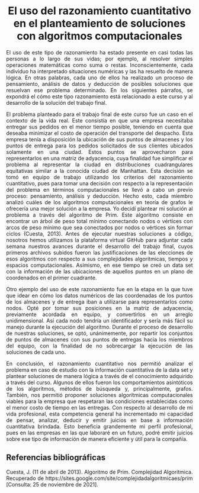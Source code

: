 <h1 align=center>
El uso del razonamiento cuantitativo en el planteamiento de soluciones con algoritmos computacionales
</h1>
<p align=justify>
El uso de este tipo de razonamiento ha estado presente en casi todas las personas a lo largo de sus vidas; por ejemplo, al resolver simples operaciones matemáticas como suma o restas. Inconscientemente, cada individuo ha interpretado situaciones numéricas y las ha resuelto de manera lógica. En otras palabras, cada uno de ellos ha realizado un proceso de pensamiento, análisis de datos y deducción de posibles soluciones que resuelvan ese problema determinado. En los siguientes párrafos, se expondrá el cómo este tipo razonamiento está relacionado a este curso y al desarrollo de la solución del trabajo final.
<p align=justify>
El problema planteado para el trabajo final de este curso fue un caso en el contexto de la vida real. Este consistía en que una empresa necesitaba entregar sus pedidos en el menor tiempo posible, teniendo en cuenta que deseaba minimizar el costo de operación del transporte del despacho. Esta empresa tenía a disposición la ubicación de sus puntos de almacenes y los puntos de entrega para los pedidos solicitados de sus clientes ubicados solamente en una ciudad. Estos puntos se aprovecharon para representarlos en una matriz de adyacencia, cuya finalidad fue simplificar el problema al representar la ciudad en distribuciones cuadrangulares equitativas similar a la conocida ciudad de Manhattan. Esta decisión se tomó en equipo de trabajo utilizando los criterios del razonamiento cuantitativo, pues para tomar una decisión con respecto a la representación del problema en términos computacionales se llevó a cabo un previo proceso: pensamiento, análisis y deducción. Hecho esto, cada miembro analizó cuáles de los algoritmos computacionales en teoría de grafos le ofrecería una mejor solución a la empresa. Yo decidí plantear mi solución al problema a través del algoritmo de Prim. Este algoritmo consiste en encontrar un árbol de peso total mínimo conectando nodos o vértices con arcos de peso mínimo que sea conectados por nodos o vértices sin formar ciclos (Cuesta, 2013). Antes de ejecutar nuestras soluciones a código, nosotros hemos utilizamos la plataforma virtual GitHub para adjuntar cada semana nuestros avances durante el desarrollo del trabajo final, cuyos primeros archivos subidos fueron las justificaciones de las elecciones de esos algoritmos con respecto a sus complejidades algorítmicas, tiempos y espacios computacionales. Asimismo, en ese tiempo se creó un data set con la información de las ubicaciones de aquellos puntos en un plano de coordenados en el primer cuadrante.
<p align=justify>
Otro ejemplo del uso de este razonamiento fue en la etapa en la que tuve que idear en cómo los datos numéricos de las coordenadas de los puntos de los almacenes y de entrega iban a utilizarse para representarlos como nodos. Opté por tomar sus posiciones en la matriz de adyacencia, previamente acordada en equipo, y convertirlos en un arreglo unidimensional. Así cada nodo tendría un identificador y sería más fácil su manejo durante la ejecución del algoritmo. Durante el proceso de desarrollo de nuestras soluciones, se optó, unánimemente, por repartir los conjuntos de puntos de almacenes con sus puntos de entregas hacia los miembros del equipo, con la finalidad de no sobrecargar la ejecución de las soluciones de cada uno.
<p align=justify>
En conclusión, el razonamiento cuantitativo nos permitió analizar el problema en caso de estudio con la información cuantitativa de la data set y plantear soluciones de manera lógica a través de el conocimiento adquirido a través del curso. Algunos de ellos fueron los comportamientos asintóticos de los algoritmos, métodos de búsqueda y, principalmente, grafos. También, nos permitió proponer soluciones algorítmicas computacionales viables para la empresa que respetaran las condiciones establecidas como el menor costo de tiempo en las entregas. Con respecto al desarrollo de mi vida profesional, esta competencia general ha incrementado mi capacidad de pensar, analizar, deducir y emitir juicios en base a información cuantitativa brindada. Esto beneficia grandemente mi perfil profesional, pues en las empresas en las que laboraré en un futuro, podré emitir juicios sobre ese tipo de información de manera eficiente y útil para la compañía.
</p>









<h2 style='text-align: justify;'>
Referencias bibliográficas
</h2>
<p align=justify>
Cuesta, J. (11 de abril de 2013). Algoritmo de Prim. Complejidad Algorítmica. Recuperado de https://sites.google.com/site/complejidadalgoritmicaes/prim [Consulta: 25 de noviembre de 2021].

